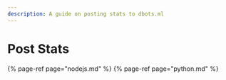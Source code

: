 ```yaml
---
description: A guide on posting stats to dbots.ml
---
```


# Post Stats

{% page-ref page="nodejs.md" %}
{% page-ref page="python.md" %}


